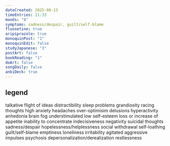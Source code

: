 ```yaml
---
dateCreated: 2025-08-13
timeEntries: 21:33
moods: "8"
symptoms: sadness/despair, guilt/self-blame
fluoxetine: true
aripiprazole: true
monoquinPost: "1"
monoquinEdit: false
studyJapanese: "3"
postArt: false
bookReading: "1"
doArt: false
songDaily: false
ankiDeck: true
---
```

## legend
talkative
flight of ideas
distractibility
sleep problems
grandiosity
racing thoughts
high anxiety
headaches
over-optimisim
delusions
hyperactivity
anhedonia
brain fog
understimulated
low self-esteem
loss or increase of appetite
inability to concentrate
indecisiveness
negativity
suicidal thoughts
sadness/despair
hopelessness/helplessness
social withdrawal
self-loathing
guilt/self-blame
emptiness
loneliness
irritability
agitated
aggressive impulses
psychosis
depersonalization/derealization
restlessness